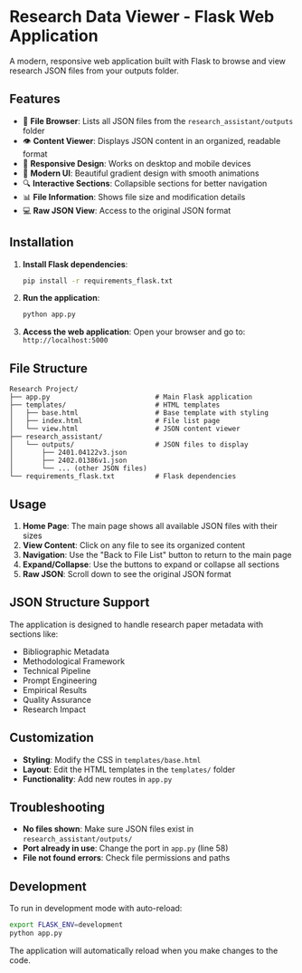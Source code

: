 # Research Data Viewer - Flask Web Application

A modern, responsive web application built with Flask to browse and view research JSON files from your outputs folder.

## Features

- 📁 **File Browser**: Lists all JSON files from the `research_assistant/outputs` folder
- 👁️ **Content Viewer**: Displays JSON content in an organized, readable format
- 📱 **Responsive Design**: Works on desktop and mobile devices
- 🎨 **Modern UI**: Beautiful gradient design with smooth animations
- 🔍 **Interactive Sections**: Collapsible sections for better navigation
- 📊 **File Information**: Shows file size and modification details
- 💻 **Raw JSON View**: Access to the original JSON format

## Installation

1. **Install Flask dependencies**:
   ```bash
   pip install -r requirements_flask.txt
   ```

2. **Run the application**:
   ```bash
   python app.py
   ```

3. **Access the web application**:
   Open your browser and go to: `http://localhost:5000`

## File Structure

```
Research Project/
├── app.py                          # Main Flask application
├── templates/                      # HTML templates
│   ├── base.html                   # Base template with styling
│   ├── index.html                  # File list page
│   └── view.html                   # JSON content viewer
├── research_assistant/
│   └── outputs/                    # JSON files to display
│       ├── 2401.04122v3.json
│       ├── 2402.01386v1.json
│       └── ... (other JSON files)
└── requirements_flask.txt          # Flask dependencies
```

## Usage

1. **Home Page**: The main page shows all available JSON files with their sizes
2. **View Content**: Click on any file to see its organized content
3. **Navigation**: Use the "Back to File List" button to return to the main page
4. **Expand/Collapse**: Use the buttons to expand or collapse all sections
5. **Raw JSON**: Scroll down to see the original JSON format

## JSON Structure Support

The application is designed to handle research paper metadata with sections like:
- Bibliographic Metadata
- Methodological Framework
- Technical Pipeline
- Prompt Engineering
- Empirical Results
- Quality Assurance
- Research Impact

## Customization

- **Styling**: Modify the CSS in `templates/base.html`
- **Layout**: Edit the HTML templates in the `templates/` folder
- **Functionality**: Add new routes in `app.py`

## Troubleshooting

- **No files shown**: Make sure JSON files exist in `research_assistant/outputs/`
- **Port already in use**: Change the port in `app.py` (line 58)
- **File not found errors**: Check file permissions and paths

## Development

To run in development mode with auto-reload:
```bash
export FLASK_ENV=development
python app.py
```

The application will automatically reload when you make changes to the code. 